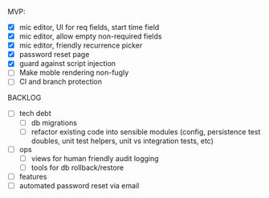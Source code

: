 MVP:
- [X] mic editor, UI for req fields, start time field
- [X] mic editor, allow empty non-required fields
- [X] mic editor, friendly recurrence picker
- [X] password reset page
- [X] guard against script injection
- [ ] Make moble rendering non-fugly
- [ ] CI and branch protection

BACKLOG
- [ ] tech debt
  - [ ] db migrations
  - [ ] refactor existing code into sensible modules (config, persistence test doubles, unit test helpers, unit vs integration tests, etc)
- [ ] ops
  - [ ] views for human friendly audit logging
  - [ ] tools for db rollback/restore
- [ ] features
- [ ] automated password reset via email
